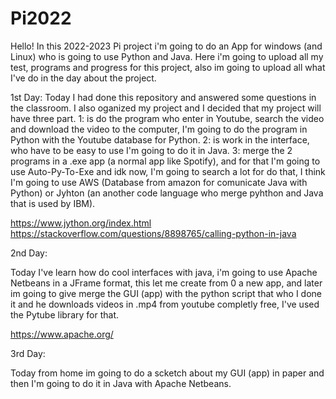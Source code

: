 # Pi2022

Hello! In this 2022-2023 Pi project i'm going to do an App for windows (and Linux) who is going to use Python and Java.
Here i'm going to upload all my test, programs and progress for this project, also im going to upload all what I've do in the day about the
project.

1st Day:
Today I had done this repository and answered some questions in the classroom. I also oganized my project and I decided that my project will have three part. 1: is do the program who enter in Youtube, search the video and download the video to the computer, I'm going to do the program in Python with the Youtube database for Python. 2: is work in the interface, who have to be easy to use I'm going to do it in Java. 
3: merge the 2 programs in a .exe app (a normal app like Spotify), and for that I'm going to use Auto-Py-To-Exe and idk now, I'm going to search a lot for do that, I think I'm going to use AWS (Database from amazon for comunicate Java with Python) or Jyhton (an another code language who merge pyhthon and Java that is used by IBM).

https://www.jython.org/index.html
https://stackoverflow.com/questions/8898765/calling-python-in-java

2nd Day:

Today I've learn how do cool interfaces with java, i'm going to use Apache Netbeans in a JFrame format, this let me create from 0 a new app, and later im going to give merge the GUI (app) with the python script that who I done it and he downloads videos in .mp4 from youtube completly free, I've used the Pytube library for that.

https://www.apache.org/

3rd Day:

Today from home im going to do a scketch about my GUI (app) in paper and then I'm going to do it in Java with Apache Netbeans.

